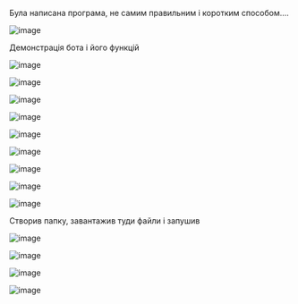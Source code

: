 Була написана програма, не самим правильним і коротким способом....

![image](https://user-images.githubusercontent.com/85605310/123316624-ba450300-d535-11eb-9236-221e49483dfa.png)

Демонстрація бота і його функцій

![image](https://user-images.githubusercontent.com/85605310/123316937-1e67c700-d536-11eb-895a-e7b2a8e98610.png)

![image](https://user-images.githubusercontent.com/85605310/123317104-4ce5a200-d536-11eb-970b-5e4b884b31e1.png)

![image](https://user-images.githubusercontent.com/85605310/123317146-566f0a00-d536-11eb-94d6-9f13e9043ee2.png)

![image](https://user-images.githubusercontent.com/85605310/123317182-64248f80-d536-11eb-8055-fecfa3859d48.png)

![image](https://user-images.githubusercontent.com/85605310/123317255-7999b980-d536-11eb-818f-1b0ec1dfb946.png)

![image](https://user-images.githubusercontent.com/85605310/123317304-87e7d580-d536-11eb-9beb-26a3cca4e333.png)

![image](https://user-images.githubusercontent.com/85605310/123317349-9504c480-d536-11eb-9e46-5750bbbce5e1.png)

![image](https://user-images.githubusercontent.com/85605310/123317447-afd73900-d536-11eb-950a-3171712cadef.png)

![image](https://user-images.githubusercontent.com/85605310/123317986-60453d00-d537-11eb-9d84-3d3890b18393.png)

Створив папку, завантажив туди файли і запушив

![image](https://user-images.githubusercontent.com/85605310/123318553-0002cb00-d538-11eb-93ba-d7cf4c29c549.png)

![image](https://user-images.githubusercontent.com/85605310/123318568-04c77f00-d538-11eb-9516-4259b3238b3c.png)

![image](https://user-images.githubusercontent.com/85605310/123318584-08f39c80-d538-11eb-8a69-ef0e9df6b4ec.png)

![image](https://user-images.githubusercontent.com/85605310/123318591-0b55f680-d538-11eb-911a-3fd8f66ee16d.png)

